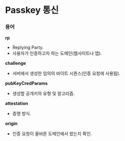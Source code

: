 # Passkey 통신

### 용어

**rp**

- Replying Party.
- 사용자가 인증하고자 하는 도메인(웹사이트나 앱).

**challenge**

- 서버에서 생성한 임의의 바이트 시퀀스(인증 요청에 사용됨).

**pubKeyCredParams**

- 생성할 공개키의 유형 및 알고리즘.

**attestation**

- 증명 방식.

**origin**

- 인증 요청이 올바른 도메인에서 왔는지 확인.